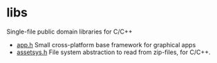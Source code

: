 # libs
Single-file public domain libraries for C/C++

* [app.h](app.md) Small cross-platform base framework for graphical apps
* [assetsys.h](assetsys.md) File system abstraction to read from zip-files, for C/C++.
